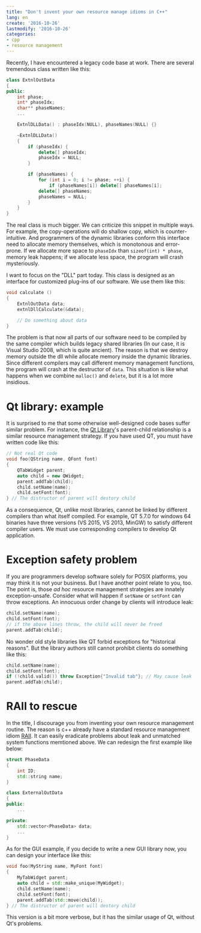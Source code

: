 ```yaml
---
title: "Don't invent your own resource manage idioms in C++" 
lang: en
create: '2016-10-26'
lastmodify: '2016-10-26'
categories:
- cpp
- resource management
---
```



Recently, I have encountered a legacy code base at work. There are several tremendous class written like this:

```cpp
class ExtnlOutData
{
public:
    int phase;
    int* phaseIdx;
    char** phaseNames;
    ...

    ExtnlDLLData() : phaseIdx(NULL), phaseNames(NULL) {}

    ~ExtnlDLLData()
    {
        if (phaseIdx) {
            delete[] phaseIdx;
            phaseIdx = NULL;
        }

        if (phaseNames) {
            for (int i = 0; i != phase; ++i) {
                if (phaseNames[i]) delete[] phaseNames[i];
            delete[] phaseNames;
            phaseNames = NULL;
        }
    }
}
```

The real class is much bigger. We can criticize this snippet in multiple ways. For example, the copy-operations will do shallow copy, which is counter-intuitive. And programmers of the dynamic libraries conform this interface need to allocate memory themselves, which is monotonous and error-prone. If we allocate more space to `phaseIdx` than `sizeof(int) * phase`, memory leak happens; if we allocate less space, the program will crash mysteriously.

I want to focus on the "DLL" part today. This class is designed as an interface for customized plug-ins of our software. We use them like this:

```cpp
void calculate ()
{
    ExtnlOutData data;
    extnlDllCalculate(&data);

    // Do something about data
}
```

The problem is that now all parts of our software need to be compiled by the same compiler which builds legacy shared libraries (In our case, it is Visual Studio 2008, which is quite ancient). The reason is that we destroy memory outside the dll while allocate memory inside the dynamic libraries. Since different compilers may call different memory management functions, the program will crash at the destructor of `data`. This situation is like what happens when we combine `malloc()` and `delete`, but it is a lot more insidious.


# Qt library: example

It is surprised to me that some otherwise well-designed code bases suffer similar problem. For instance, the [Qt Library](http://www.qt-project.org)'s parent-child relationship is a similar resource management strategy. If you have used QT, you must have written code like this:

```cpp
// Not real Qt code
void foo(QString name, QFont font)
{
    QTabWidget parent;
    auto child = new QWidget;
    parent.addTab(child);
    child.setName(name);
    child.setFont(font);
} // The distructor of parent will destory child
```

As a consequence, Qt, unlike most libraries, cannot be linked by different compilers than what itself compiled. For example, QT 5.7.0 for windows 64 binaries have three versions (VS 2015, VS 2013, MinGW) to satisfy different compiler users. We must use corresponding compilers to develop Qt application.

# Exception safety problem

If you are programmers develop software solely for POSIX platforms, you may think it is not your business. But I have another point relate to you, too. The point is, those *ad hoc* resource management strategies are innately exception-unsafe. Consider what will happen if `setName` or `setFont` can throw exceptions. An innocuous order change by clients will introduce leak:

```c++
child.setName(name);
child.setFont(font);
// if the above lines throw, the child will never be freed
parent.addTab(child);
```

No wonder old style libraries like QT forbid exceptions for "historical reasons". But the library authors still cannot prohibit clients do something like this:

```c++
child.setName(name);
child.setFont(font);
if (!child.valid()) throw Exception{"Invalid tab"}; // May cause leak
parent.addTab(child);
```


# RAII to rescue

In the title, I discourage you from inventing your own resource management routine. The reason is c++ already have a standard resource management idiom [RAII](https://en.wikipedia.org/wiki/Resource_acquisition_is_initialization). It can easily eradicate problems about leak and unmatched system functions memtioned above. We can redesign the first example like below:

```cpp
struct PhaseData
{
    int ID;
    std::string name;
}

class ExternalOutData
{
public:
    ...

private:
    std::vector<PhaseData> data;
    ...
}
```

As for the GUI example, if you decide to write a new GUI library now, you can design your interface like this:

```cpp
void foo(MyString name, MyFont font)
{
    MyTabWidget parent;
    auto child = std::make_unique(MyWidget);
    child.setName(name);
    child.setFont(font);
    parent.addTab(std::move(child));
} // The distructor of parent will destory child
```

This version is a bit more verbose, but it has the similar usage of Qt, without Qt's problems.

